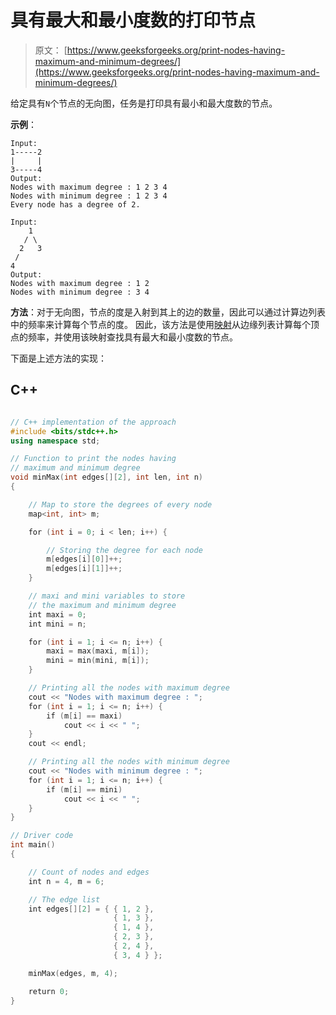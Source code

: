 # 具有最大和最小度数的打印节点

> 原文： [https://www.geeksforgeeks.org/print-nodes-having-maximum-and-minimum-degrees/](https://www.geeksforgeeks.org/print-nodes-having-maximum-and-minimum-degrees/)

给定具有`N`个节点的无向​​图，任务是打印具有最小和最大度数的节点。

**示例**：

```
Input:
1-----2
|     |
3-----4
Output:
Nodes with maximum degree : 1 2 3 4 
Nodes with minimum degree : 1 2 3 4 
Every node has a degree of 2.

Input:
    1
   / \
  2   3
 /
4
Output:
Nodes with maximum degree : 1 2 
Nodes with minimum degree : 3 4 

```

**方法**：对于无向图，节点的度是入射到其上的边的数量，因此可以通过计算边列表中的频率来计算每个节点的度。 因此，该方法是使用[映射](http://www.geeksforgeeks.org/map-associative-containers-the-c-standard-template-library-stl/)从边缘列表计算每个顶点的频率，并使用该映射查找具有最大和最小度数的节点。

下面是上述方法的实现：

## C++

```cpp

// C++ implementation of the approach 
#include <bits/stdc++.h> 
using namespace std; 

// Function to print the nodes having 
// maximum and minimum degree 
void minMax(int edges[][2], int len, int n) 
{ 

    // Map to store the degrees of every node 
    map<int, int> m; 

    for (int i = 0; i < len; i++) { 

        // Storing the degree for each node 
        m[edges[i][0]]++; 
        m[edges[i][1]]++; 
    } 

    // maxi and mini variables to store 
    // the maximum and minimum degree 
    int maxi = 0; 
    int mini = n; 

    for (int i = 1; i <= n; i++) { 
        maxi = max(maxi, m[i]); 
        mini = min(mini, m[i]); 
    } 

    // Printing all the nodes with maximum degree 
    cout << "Nodes with maximum degree : "; 
    for (int i = 1; i <= n; i++) { 
        if (m[i] == maxi) 
            cout << i << " "; 
    } 
    cout << endl; 

    // Printing all the nodes with minimum degree 
    cout << "Nodes with minimum degree : "; 
    for (int i = 1; i <= n; i++) { 
        if (m[i] == mini) 
            cout << i << " "; 
    } 
} 

// Driver code 
int main() 
{ 

    // Count of nodes and edges 
    int n = 4, m = 6; 

    // The edge list 
    int edges[][2] = { { 1, 2 }, 
                       { 1, 3 }, 
                       { 1, 4 }, 
                       { 2, 3 }, 
                       { 2, 4 }, 
                       { 3, 4 } }; 

    minMax(edges, m, 4); 

    return 0; 
} 

```